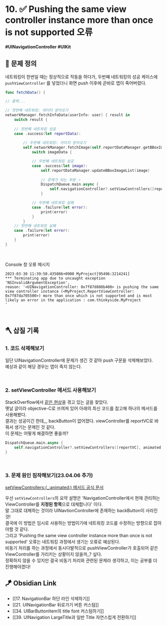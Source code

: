 # 10. ✅ Pushing the same view controller instance more than once is not supported 오류

#### #UINavigationController #UIKit 

## 🤔 문제 정의
네트워킹이 한번일 때는 정상적으로 작동을 하다가, 두번째 네트워킹의 성공 케이스에   
`pushViewController` 를 넣었더니 화면 push 이후에 곧바로 앱이 죽어버렸다.   

~~~swift
func fetchData() {

// 중략...

// 첫번째 네트워킹: 데이터 받아오기    
networkManager.fetchInfoData(userInfo: user) { result in
    switch result {
    
    // 첫번째 네트워킹 성공
    case .success(let reportData):
        
        // 두번째 네트워킹: 이미지 받아오기
        self.networkManager.fetchImage(self.reportDataManager.getBBoxImagePath()) { imageData in
            switch imageData {

            // 두번째 네트워킹 성공    
            case .success(let image):
                self.reportDataManager.updateBBoxImageList(image)
                
                // 문제가 되는 부분 ⭐️
                DispatchQueue.main.async {
                    self.navigationController?.setViewControllers([reportVC], animated: true)
                }

            // 두번째 네트워킹 실패    
            case .failure(let error):
                print(error)
            }
        }
    // 첫번째 네트워킹 실패    
    case .failure(let error):
        print(error)
    }
}
~~~
<br>

Console 창 오류 메시지

~~~
2023-03-30 11:39:50.435086+0900 MyProject[95496:3214241] 
*** Terminating app due to uncaught exception 'NSInvalidArgumentException',
reason: '<UINavigationController: 0x7f87d808b400> is pushing the same view controller instance (<MyProject.ReportViewController: 0x7f87da705500>) more than once which is not supported and is most likely an error in the application : com.thinkyside.MyProject
'
~~~

<br>

## 🪓 삽질 기록

### 1. 코드 삭제해보기
일단 UINavigationController에 문제가 생긴 것 같아 push 구문을 삭제해보았다.   
예상과 같이 해당 경우는 앱이 죽지 않는다.

<br>

### 2. setViewController 메서드 사용해보기
StackOverflow에서 [같은 현상](https://stackoverflow.com/questions/7083124/pushing-the-same-view-controller-instance-more-than-once-is-not-supported-exce)을 겪고 있는 글을 찾았다.   
옛날 글이라 objective-C로 쓰여져 있어 아래의 최신 코드를 참고해 하나의 메서드를 사용해봤다.   
결과는 성공이긴 한데,,, backButton이 없어졌다. viewController를 reportVC로 바꿔서 생기는 문제인 것 같다.   
이 문제는 어떻게 해결하면 좋을까?

~~~swift
DispatchQueue.main.async {
    self.navigationController?.setViewControllers([reportVC], animated: true)
}
~~~

<br>

### 3. 문제 원인 짐작해보기(23.04.06 추가)
[setViewControllers:(_:animated:) 메서드 공식 문서](https://developer.apple.com/documentation/uikit/uinavigationcontroller/1621861-setviewcontrollers)   

우선 `setViewControllers`의 요약 설명은 'NavigationController에서 현재 관리하는 ViewController를 **지정된 항목**으로 대체합니다' 이다.    
말 그대로 대체하는 것이라 UINavtionController에 존재하는 backButton이 사라진 것!   
결국에 이 방법은 임시로 사용하는 방법이기에 네트워킹 코드를 수정하는 방향으로 잡아야할 것 같다.   
그리고 'Pushing the same view controller instance more than once is not supported' 오류는 네트워킹 과정에서 생기는 오류로 예상된다.   
비동기 처리를 하는 과정에서 동시다발적으로 pushViewController가 호출되어 같은 ViewController를 가리키는 상황이지 않을까,,? 싶다.   
정확하지 않을 수 있지만 결국 비동기 처리와 관련된 문제라 생각하고, 이는 공부를 더 진행해야겠다!   


## 🪁 Obsidian Link
- [[17. NavigationBar 하단 라인 삭제하기]]
- [[21. UINavigationBar 뒤로가기 버튼 커스텀]]
- [[34. UIBarButtonItem의 title font 커스텀하기]]
- [[39. UINavigation LargeTitle과 일반 Title 자연스럽게 전환하기]]